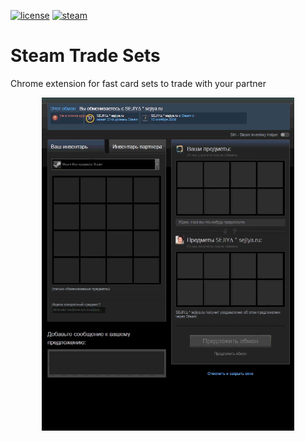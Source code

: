 [![license](https://img.shields.io/npm/l/steam-market-manager.svg?style=flat-square)](https://github.com/SeJIya/Steam-Trade-Sets/blob/master/LICENSE)
[![steam](https://img.shields.io/badge/steam-donate-green.svg?style=flat-square)](https://steamcommunity.com/tradeoffer/new/?partner=54149780&token=svR3dNOY)

# Steam Trade Sets
Chrome extension for fast card sets to trade with your partner
<p align="center">
  <img width="80%" height="80%" src="https://raw.githubusercontent.com/SeJIya/Steam-Trade-Sets/master/img/trade.gif">
</p>
